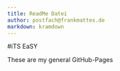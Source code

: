 ```yaml
---
title: ReadMe Datei
author: postfach@frankmattes.de
markdown: kramdown
---
```

#iTS EaSY

These are my general GitHub-Pages
